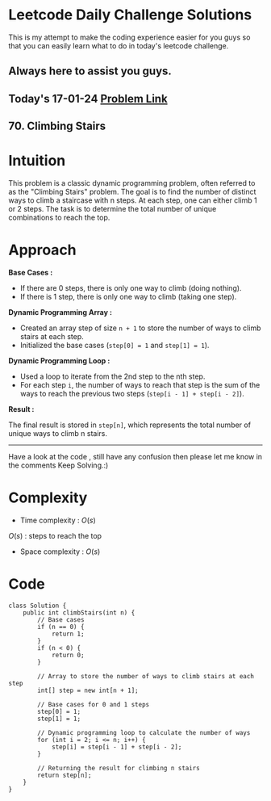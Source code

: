 # Leetcode Daily Challenge Solutions

This is my attempt to make the coding experience easier for you guys so that you can easily learn what to do in today's leetcode challenge.


## Always here to assist you guys.

## Today's 17-01-24 [Problem Link](https://leetcode.com/problems/climbing-stairs/description/?envType=daily-question&envId=2024-01-18)
## 70. Climbing Stairs


# Intuition
<!-- Describe your first thoughts on how to solve this problem. -->
This problem is a classic dynamic programming problem, often referred to as the "Climbing Stairs" problem. The goal is to find the number of distinct ways to climb a staircase with n steps. At each step, one can either climb 1 or 2 steps. The task is to determine the total number of unique combinations to reach the top.

# Approach
<!-- Describe your approach to solving the problem. -->
**Base Cases :**
- If there are 0 steps, there is only one way to climb (doing nothing).
- If there is 1 step, there is only one way to climb (taking one step).

**Dynamic Programming Array :**
- Created an array step of size `n + 1` to store the number of ways to climb stairs at each step.
- Initialized the base cases (`step[0] = 1` and `step[1] = 1`).

**Dynamic Programming Loop :** 
- Used a loop to iterate from the 2nd step to the nth step.
- For each step `i`, the number of ways to reach that step is the sum of the ways to reach the previous two steps (`step[i - 1] + step[i - 2]`).

**Result :**

The final result is stored in `step[n]`, which represents the total number of unique ways to climb n stairs.

---
Have a look at the code , still have any confusion then please let me know in the comments
Keep Solving.:)
# Complexity
- Time complexity : $O(s)$
<!-- Add your time complexity here, e.g. $$O(n)$$ -->
$O(s)$ :  steps to reach the top
- Space complexity : $O(s)$
<!-- Add your space complexity here, e.g. $$O(n)$$ -->

# Code
```
class Solution {
    public int climbStairs(int n) {
        // Base cases
        if (n == 0) {
            return 1;
        }
        if (n < 0) {
            return 0;
        }

        // Array to store the number of ways to climb stairs at each step
        int[] step = new int[n + 1];
        
        // Base cases for 0 and 1 steps
        step[0] = 1;
        step[1] = 1;

        // Dynamic programming loop to calculate the number of ways
        for (int i = 2; i <= n; i++) {
            step[i] = step[i - 1] + step[i - 2];
        }

        // Returning the result for climbing n stairs
        return step[n];
    }
}

```

